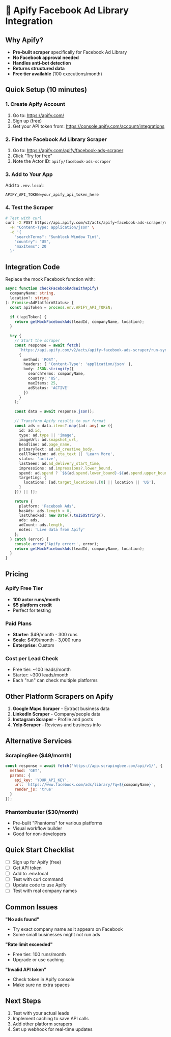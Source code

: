 # 🚀 Apify Facebook Ad Library Integration

## Why Apify?

- **Pre-built scraper** specifically for Facebook Ad Library
- **No Facebook approval needed**
- **Handles anti-bot detection**
- **Returns structured data**
- **Free tier available** (100 executions/month)

## Quick Setup (10 minutes)

### 1. Create Apify Account

1. Go to: https://apify.com/
2. Sign up (free)
3. Get your API token from: https://console.apify.com/account/integrations

### 2. Find the Facebook Ad Library Scraper

1. Go to: https://apify.com/apify/facebook-ads-scraper
2. Click "Try for free"
3. Note the Actor ID: `apify/facebook-ads-scraper`

### 3. Add to Your App

Add to `.env.local`:
```
APIFY_API_TOKEN=your_apify_api_token_here
```

### 4. Test the Scraper

```bash
# Test with curl
curl -X POST https://api.apify.com/v2/acts/apify~facebook-ads-scraper/run-sync?token=YOUR_TOKEN \
  -H "Content-Type: application/json" \
  -d '{
    "searchTerms": "Sunblock Window Tint",
    "country": "US",
    "maxItems": 20
  }'
```

## Integration Code

Replace the mock Facebook function with:

```typescript
async function checkFacebookAdsWithApify(
  companyName: string,
  location?: string
): Promise<AdPlatformStatus> {
  const apiToken = process.env.APIFY_API_TOKEN;
  
  if (!apiToken) {
    return getMockFacebookAds(leadId, companyName, location);
  }
  
  try {
    // Start the scraper
    const response = await fetch(
      `https://api.apify.com/v2/acts/apify~facebook-ads-scraper/run-sync?token=${apiToken}`,
      {
        method: 'POST',
        headers: { 'Content-Type': 'application/json' },
        body: JSON.stringify({
          searchTerms: companyName,
          country: 'US',
          maxItems: 25,
          adStatus: 'ACTIVE'
        })
      }
    );
    
    const data = await response.json();
    
    // Transform Apify results to our format
    const ads = data.items?.map((ad: any) => ({
      id: ad.id,
      type: ad.type || 'image',
      imageUrl: ad.snapshot_url,
      headline: ad.page_name,
      primaryText: ad.ad_creative_body,
      callToAction: ad.cta_text || 'Learn More',
      status: 'active',
      lastSeen: ad.ad_delivery_start_time,
      impressions: ad.impressions?.lower_bound,
      spend: ad.spend ? `$${ad.spend.lower_bound}-${ad.spend.upper_bound}` : undefined,
      targeting: {
        locations: [ad.target_locations?.[0] || location || 'US'],
      }
    })) || [];
    
    return {
      platform: 'Facebook Ads',
      hasAds: ads.length > 0,
      lastChecked: new Date().toISOString(),
      ads: ads,
      adCount: ads.length,
      notes: 'Live data from Apify'
    };
  } catch (error) {
    console.error('Apify error:', error);
    return getMockFacebookAds(leadId, companyName, location);
  }
}
```

## Pricing

### Apify Free Tier
- **100 actor runs/month**
- **$5 platform credit**
- Perfect for testing

### Paid Plans
- **Starter**: $49/month - 300 runs
- **Scale**: $499/month - 3,000 runs
- **Enterprise**: Custom

### Cost per Lead Check
- Free tier: ~100 leads/month
- Starter: ~300 leads/month
- Each "run" can check multiple platforms

## Other Platform Scrapers on Apify

1. **Google Maps Scraper** - Extract business data
2. **LinkedIn Scraper** - Company/people data
3. **Instagram Scraper** - Profile and posts
4. **Yelp Scraper** - Reviews and business info

## Alternative Services

### ScrapingBee ($49/month)
```javascript
const response = await fetch('https://app.scrapingbee.com/api/v1/', {
  method: 'GET',
  params: {
    api_key: 'YOUR_API_KEY',
    url: `https://www.facebook.com/ads/library/?q=${companyName}`,
    render_js: 'true'
  }
});
```

### Phantombuster ($30/month)
- Pre-built "Phantoms" for various platforms
- Visual workflow builder
- Good for non-developers

## Quick Start Checklist

- [ ] Sign up for Apify (free)
- [ ] Get API token
- [ ] Add to .env.local
- [ ] Test with curl command
- [ ] Update code to use Apify
- [ ] Test with real company names

## Common Issues

**"No ads found"**
- Try exact company name as it appears on Facebook
- Some small businesses might not run ads

**"Rate limit exceeded"**
- Free tier: 100 runs/month
- Upgrade or use caching

**"Invalid API token"**
- Check token in Apify console
- Make sure no extra spaces

## Next Steps

1. Test with your actual leads
2. Implement caching to save API calls
3. Add other platform scrapers
4. Set up webhook for real-time updates 